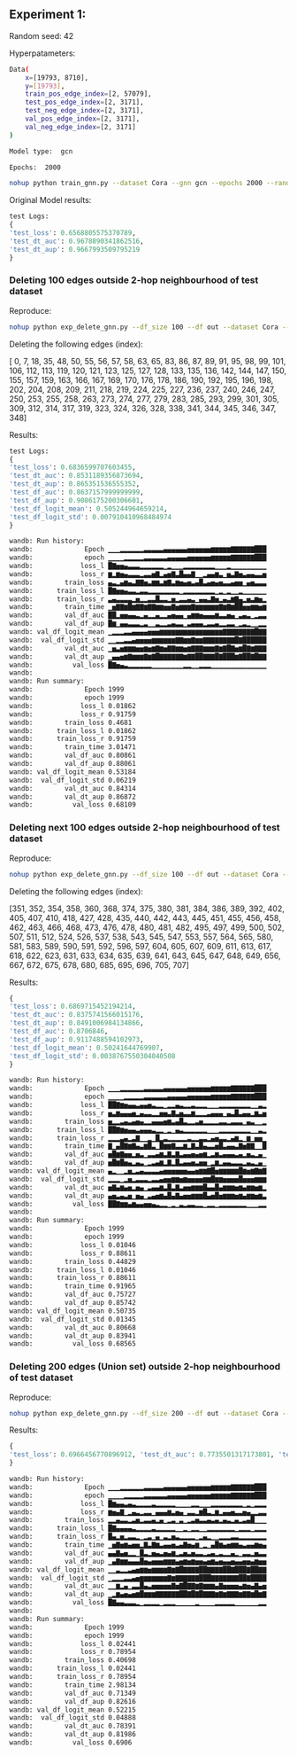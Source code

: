 ## Experiment 1:

Random seed: 42

Hyperpatameters:

```bash
Data(
    x=[19793, 8710],
    y=[19793],
    train_pos_edge_index=[2, 57079],
    test_pos_edge_index=[2, 3171],
    test_neg_edge_index=[2, 3171],
    val_pos_edge_index=[2, 3171],
    val_neg_edge_index=[2, 3171]
)

Model type:  gcn

Epochs:  2000
```

```bash
nohup python train_gnn.py --dataset Cora --gnn gcn --epochs 2000 --random_seed 42 > gcn_original_Cora_42.txt &
```

Original Model results:

```python
test Logs:
{
'test_loss': 0.6568805575370789,
'test_dt_auc': 0.9678890341862516,
'test_dt_aup': 0.9667993509795219
}
```

### Deleting 100 edges outside 2-hop neighbourhood of test dataset

Reproduce:

```bash
nohup python exp_delete_gnn.py --df_size 100 --df out --dataset Cora --gnn gcn --unlearning_model gnndelete --epochs 2000 --random_seed 42 > gcn_gnndelete_out_0_100_Cora_42.txt &
```

Deleting the following edges (index):

[ 0, 7, 18, 35, 48, 50, 55, 56, 57, 58, 63, 65, 83, 86,
87, 89, 91, 95, 98, 99, 101, 106, 112, 113, 119, 120, 121, 123,
125, 127, 128, 133, 135, 136, 142, 144, 147, 150, 155, 157, 159, 163,
166, 167, 169, 170, 176, 178, 186, 190, 192, 195, 196, 198, 202, 204,
208, 209, 211, 218, 219, 224, 225, 227, 236, 237, 240, 246, 247, 250,
253, 255, 258, 263, 273, 274, 277, 279, 283, 285, 293, 299, 301, 305,
309, 312, 314, 317, 319, 323, 324, 326, 328, 338, 341, 344, 345, 346,
347, 348]

Results:

```python
test Logs:
{
'test_loss': 0.6836599707603455,
'test_dt_auc': 0.8531189356873694,
'test_dt_aup': 0.865351536555352,
'test_df_auc': 0.8637157999999999,
'test_df_aup': 0.9086175200306601,
'test_df_logit_mean': 0.505244964659214,
'test_df_logit_std': 0.007910410968484974
}
```

```bash
wandb: Run history:
wandb:             Epoch ▁▁▁▂▂▂▂▂▂▃▃▃▃▃▄▄▄▄▄▄▅▅▅▅▅▅▆▆▆▆▆▇▇▇▇▇▇███
wandb:             epoch ▁▁▁▁▂▂▂▂▂▃▃▃▃▃▃▄▄▄▄▄▅▅▅▅▅▅▆▆▆▆▆▇▇▇▇▇▇███
wandb:            loss_l █▇▅▅▄▃▃▃▂▂▂▂▂▂▁▂▁▁▁▂▂▂▂▂▂▂▂▁▁▁▂▁▁▁▁▁▁▁▁▁
wandb:            loss_r ▆▂▆▅▄▃▃▃▂▃▃▅▇▂▄▅▇▃█▄▄▇▁▁▂▄▄▆▃▁▅▃▇▅▃▄▄▃▃▅
wandb:        train_loss ▄▃▂▄▆▄▃▇▇▅▃▆▆▃▆▇▃▆▅▄▅▃▄█▃▄▅▄▅▃▃▄▅▅▁▄▅▃▃▃
wandb:      train_loss_l █▇▅▅▄▃▃▂▃▃▂▂▂▂▂▂▂▂▁▂▂▂▂▂▂▂▂▁▂▁▂▁▁▂▁▁▁▁▁▁
wandb:      train_loss_r ▃▄▃▃▃▃▂▅▂▂▃▃█▃▃▂▅▂▃▃▄▃▁▄▄▃▇▅▂▄▃▆▇▄▂▅▃▆▅▂
wandb:        train_time ▁▅▇▇▆█▆▇▇▆▇▇▆▆▅▅▇▅▆▆▆▇▆▆▆▆▆▆▇▆▇▆██▅▅▆▆▅▆
wandb:        val_df_auc ██▂▅▅▄▄▃▂▄▂▂▄▂▂▄▅▄▄▁▄▆▆▅▄▄▄▆▃▃▅▄▁▃▄▃▁▂▃▃
wandb:        val_df_aup █▆▁▄▄▃▃▃▂▃▁▁▃▂▂▃▄▃▃▁▃▄▄▄▂▃▃▄▂▂▃▃▁▂▃▂▁▁▂▂
wandb: val_df_logit_mean ▁▂▂▂▃▃▄▄▄▄▅▅▅▆▆▆▆▆▆▆▆▆▆▆▆▆▆▆▆▇▇▇▇▇▇▇▇█▇▇
wandb:  val_df_logit_std ▁▁▂▂▃▃▄▅▅▅▅▆▆▆▆▆▆▇▇▆▆▇▆▆▇▇▇▇▇▇▇▇█▇██████
wandb:        val_dt_auc ▁▅▃▅▆▆▆▅▅▆▅▆▇▆▅▇▇▆▆▅▆▇▇▇▆▆▆▇▆▇█▇▅▆█▇▆▇▇▇
wandb:        val_dt_aup ▁▄▄▅▆▇▆▆▆▇▆▇█▇▇▇▇▇▇▆▇▇██▇▇▇█▇███▆▇██▇█▇▇
wandb:          val_loss █▇▅▄▃▂▂▂▂▂▂▁▁▁▁▁▁▁▁▂▂▁▁▂▂▂▁▁▁▁▁▁▁▁▁▁▁▁▁▁
wandb:
wandb: Run summary:
wandb:             Epoch 1999
wandb:             epoch 1999
wandb:            loss_l 0.01862
wandb:            loss_r 0.91759
wandb:        train_loss 0.4681
wandb:      train_loss_l 0.01862
wandb:      train_loss_r 0.91759
wandb:        train_time 3.01471
wandb:        val_df_auc 0.80861
wandb:        val_df_aup 0.88061
wandb: val_df_logit_mean 0.53184
wandb:  val_df_logit_std 0.06219
wandb:        val_dt_auc 0.84314
wandb:        val_dt_aup 0.86872
wandb:          val_loss 0.68109
```

### Deleting next 100 edges outside 2-hop neighbourhood of test dataset

Reproduce:

```bash
nohup python exp_delete_gnn.py --df_size 100 --df out --dataset Cora --gnn gcn --unlearning_model gnndelete --seqlearn True --epochs 2000 --random_seed 42 > gcn_gnndelete_out_100_200_Cora_42.txt &
```

Deleting the following edges (index):

[351, 352, 354, 358, 360, 368, 374, 375, 380, 381, 384, 386, 389, 392,
402, 405, 407, 410, 418, 427, 428, 435, 440, 442, 443, 445, 451, 455,
456, 458, 462, 463, 466, 468, 473, 476, 478, 480, 481, 482, 495, 497,
499, 500, 502, 507, 511, 512, 524, 526, 537, 538, 543, 545, 547, 553,
557, 564, 565, 580, 581, 583, 589, 590, 591, 592, 596, 597, 604, 605,
607, 609, 611, 613, 617, 618, 622, 623, 631, 633, 634, 635, 639, 641,
643, 645, 647, 648, 649, 656, 667, 672, 675, 678, 680, 685, 695, 696,
705, 707]

Results:

```python
{
'test_loss': 0.6869715452194214,
'test_dt_auc': 0.8375741566015176,
'test_dt_aup': 0.8491006984134866,
'test_df_auc': 0.8706846,
'test_df_aup': 0.9117488594102973,
'test_df_logit_mean': 0.50241644769907,
'test_df_logit_std': 0.0038767550304040508
}
```

```bash
wandb: Run history:
wandb:             Epoch ▁▁▁▂▂▂▂▂▂▃▃▃▃▃▄▄▄▄▄▄▅▅▅▅▅▅▆▆▆▆▆▇▇▇▇▇▇███
wandb:             epoch ▁▁▁▁▂▂▂▂▂▃▃▃▃▃▃▄▄▄▄▄▅▅▅▅▅▅▆▆▆▆▆▇▇▇▇▇▇███
wandb:            loss_l ██▇▆▅▄▄▃▄▄▅▃▂▂▁▂▂▄▃▂▂▃▂▂▂▁▁▁▂▂▂▂▂▂▂▂▁▁▃▂
wandb:            loss_r ▅▃▆▄▄▄▅▂▄▃▃▂▂▅▅▃▇▃▅▃▃▆▂▂▂▃▄▄▄▁▄▃█▃▄▄▂▆▃▅
wandb:        train_loss ▅▂▂▃▄▃▄▅▄▂▂▄▄▄▅▆▃▄█▃▂▂▃▅▂▂▂▂▃▃▂▃▃▃▁▄▃▁▁▂
wandb:      train_loss_l ██▇▆▅▄▄▃▄▄▄▃▂▂▁▂▁▄▃▂▂▂▂▂▂▁▁▁▂▂▂▂▂▂▂▂▁▁▃▂
wandb:      train_loss_r ▂▂▂▃▄▂▃▇▁▁▂▁█▂▃▂▂▂▂▂▃▂▂▃▃▂▄▅▃▃▂▄▆▂▁▆▁▅▅▁
wandb:        train_time ▇▁▄█▇▆▇▄▃▆█▃▁█▆▆▇▃▃▆▂▇▃█▄▃▃▅█▃▄▄▃▇▅▇▇▁▁█
wandb:        val_df_auc ▅█▆▇▅▅▂▅▃▁▃▃▄▆▃▇▃▇▃▄▄▅▄▅▆▂▃▆▃▄▄▄▃▄▂▅▃▂▄▁
wandb:        val_df_aup ▅█▆█▅▄▂▄▃▁▂▃▄▆▂▇▂█▃▄▄▅▃▅▅▁▂▆▂▄▄▃▃▃▂▄▃▂▄▁
wandb: val_df_logit_mean ▄▂▁▁▂▅▂▃▄▃▃▃▃▄▅▅▅▅▅▅▄▄▅▆▆▇█▅▆▆▆▆▆█▆▅▆▇▆▇
wandb:  val_df_logit_std ▂▂▂▁▂▅▂▃▃▃▂▃▃▄▅▅▆▆▅▆▅▅▅▅▆▆█▆▆▅▅▅▅█▅▅▅▆▆▆
wandb:        val_dt_auc ▅▇▄▆▄▅▂▅▄▁▃▄▄▆▃█▃▇▃▅▅▆▆▆█▄▄█▄▆▆▆▅▆▄▆▆▅▆▂
wandb:        val_dt_aup ▄▅▃▄▃▅▁▅▄▁▃▄▅▆▄█▄▇▄▅▅▆▆▆█▄▅█▅▆▆▆▅▆▄▆▆▅▆▃
wandb:          val_loss ██▇▆▆▄▆▄▄▅▅▄▃▂▂▁▂▁▃▂▃▃▂▂▁▂▂▁▂▂▂▂▂▂▂▁▁▁▂▂
wandb:
wandb: Run summary:
wandb:             Epoch 1999
wandb:             epoch 1999
wandb:            loss_l 0.01046
wandb:            loss_r 0.88611
wandb:        train_loss 0.44829
wandb:      train_loss_l 0.01046
wandb:      train_loss_r 0.88611
wandb:        train_time 0.91965
wandb:        val_df_auc 0.75727
wandb:        val_df_aup 0.85742
wandb: val_df_logit_mean 0.50735
wandb:  val_df_logit_std 0.01345
wandb:        val_dt_auc 0.80668
wandb:        val_dt_aup 0.83941
wandb:          val_loss 0.68565
```

### Deleting 200 edges (Union set) outside 2-hop neighbourhood of test dataset

Reproduce:

```bash
nohup python exp_delete_gnn.py --df_size 200 --df out --dataset Cora --gnn gcn --unlearning_model gnndelete --epochs 2000 --random_seed 42 > gcn_gnndelete_out_union200_Cora_42.txt &
```

Results:

```python
{
'test_loss': 0.6966456770896912, 'test_dt_auc': 0.7735501317173801, 'test_dt_aup': 0.7918058667886952, 'test_df_auc': 0.8725864249999999, 'test_df_aup': 0.9270784974938192, 'test_df_logit_mean': 0.5001861852407455, 'test_df_logit_std': 0.00029533268999435596
}
```

```bash
wandb: Run history:
wandb:             Epoch ▁▁▁▂▂▂▂▂▂▃▃▃▃▃▄▄▄▄▄▄▅▅▅▅▅▅▆▆▆▆▆▇▇▇▇▇▇███
wandb:             epoch ▁▁▁▁▂▂▂▂▂▃▃▃▃▃▃▄▄▄▄▄▅▅▅▅▅▅▆▆▆▆▆▇▇▇▇▇▇███
wandb:            loss_l █▆▄▄▃▄▃▂▂▂▂▃▂▂▂▂▂▁▁▁▁▂▂▁▁▁▂▂▂▂▂▂▂▂▁▂▁▂▂▂
wandb:            loss_r ▆▅▄▇▁▂▄▃▂▃▃▁▄▄▄▆▃▅▄▁▃▃▂▆█▃▂▆▂▄▄▅▃▃▅▄▂▂▃▃
wandb:        train_loss ▂▂▄▃▃▂▃▅▂▃▃▄▂▄▁▂▃▁▃▁▂▃▅▃▃▄▃▄▂▄▃▂▄▂▃▄█▁▁▁
wandb:      train_loss_l █▇▄▄▄▄▃▂▂▂▂▃▂▂▂▂▂▁▁▂▁▂▂▁▁▂▂▂▂▂▂▂▁▂▂▂▁▂▂▂
wandb:      train_loss_r █▄▂▅▂▃▃▂▁▂▃▁▄▁▃▂▅▃▂▂▂▂▁▂▄▂▁▁▂▂▂▃▃▂▂▂▂▂▂▂
wandb:        train_time ▁▅▇▅▆▄▅▅▂▇▃▇▆▃▄▄▅▃▄▇▅▄▆▁▂▁▄█▆▄▅▆▆▄▃▄▄▆▅▄
wandb:        val_df_auc ▄▄▇▄▅▂▂▁█▃▂▅▄▃▅▄▆▂▃▅▃▅▃▃▂▃▄▂▃▂▂▄▂▁▃▃▂▅▃▃
wandb:        val_df_aup ▁▄▇▆▆▄▄▄█▅▄▅▅▅▆▆▆▄▅▆▅▆▅▅▄▅▆▄▅▄▄▅▄▄▅▅▄▆▅▅
wandb: val_df_logit_mean ▁▁▃▂▂▃▄▅▆▆▅▆▆▆▆▇▆▇█▇▇▇▇██▇▇▇▇██▇███▇██▇▇
wandb:  val_df_logit_std ▁▂▂▂▃▃▄▅▆▆▆▆▆▆▆▇▆▇▇▇▇▇▇███▇▇▇▇▇▇▇██▇████
wandb:        val_dt_auc ▁▁▆▂▄▁▃▃█▄▃▅▅▅▅▅▇▅▇█▇▇▆▇▆▆▆▄▇▅▅▅▅▄▆▅▄▇▄▅
wandb:        val_dt_aup ▁▂▆▄▅▄▅▆█▆▆▆▇▇▇▇▇▇██▇█▇█▇▇▇▆▇▆▇▇▇▆▇▇▆█▆▇
wandb:          val_loss █▇▄▄▃▃▃▂▁▂▂▂▂▁▂▂▂▁▁▁▁▁▂▁▁▁▁▂▂▂▂▂▁▁▁▁▁▁▂▂
wandb:
wandb: Run summary:
wandb:             Epoch 1999
wandb:             epoch 1999
wandb:            loss_l 0.02441
wandb:            loss_r 0.78954
wandb:        train_loss 0.40698
wandb:      train_loss_l 0.02441
wandb:      train_loss_r 0.78954
wandb:        train_time 2.98134
wandb:        val_df_auc 0.71349
wandb:        val_df_aup 0.82616
wandb: val_df_logit_mean 0.52215
wandb:  val_df_logit_std 0.04888
wandb:        val_dt_auc 0.78391
wandb:        val_dt_aup 0.81986
wandb:          val_loss 0.6906
```
